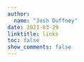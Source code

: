 ```yaml
---
author:
  name: "Josh Duffney"
date: 2021-03-29
linktitle: links
toc: false
show_comments: false
---
```


